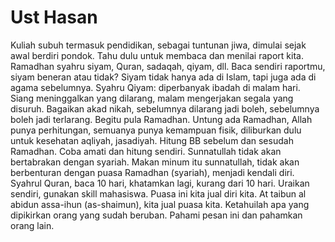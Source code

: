 # Ust Hasan
Kuliah subuh termasuk pendidikan, sebagai tuntunan jiwa, dimulai sejak awal berdiri pondok.
Tahu dulu untuk membaca dan menilai raport kita. Ramadhan syahru siyam, Quran, sadaqah, qiyam, dll. Baca sendiri raportmu, siyam beneran atau tidak? Siyam tidak hanya ada di Islam, tapi juga ada di agama sebelumnya. 
Syahru Qiyam: diperbanyak ibadah di malam hari. 
Siang meninggalkan yang dilarang, malam mengerjakan segala yang disuruh.
Bagaikan akad nikah, sebelumnya dilarang jadi boleh, sebelumnya boleh jadi terlarang. Begitu pula Ramadhan.
Untung ada Ramadhan, Allah punya perhitungan, semuanya punya kemampuan fisik, diliburkan dulu untuk kesehatan aqliyah, jasadiyah. Hitung BB sebelum dan sesudah Ramadhan. Coba amati dan hitung sendiri.
Sunnatullah tidak akan bertabrakan dengan syariah. Makan minum itu sunnatullah, tidak akan berbenturan dengan puasa Ramadhan (syariah), menjadi kendali diri.
Syahrul Quran, baca 10 hari, khatamkan lagi, kurang dari 10 hari. Uraikan sendiri, gunakan skill mahasiswa. Puasa ini kita jual diri kita. At taibun al abidun assa-ihun (as-shaimun), kita jual puasa kita.
Ketahuilah apa yang dipikirkan orang yang sudah beruban. Pahami pesan ini dan pahamkan orang lain. 